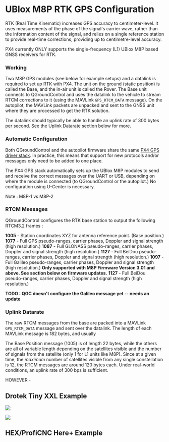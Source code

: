 # UBlox M8P RTK GPS Configuration

RTK (Real Time Kinematic) increases GPS accuracy to centimeter-level. It uses measurements of the phase of the signal's carrier wave, rather than the information content of the signal, and relies on a single reference station to provide real-time corrections, providing up to centimetre-level accuracy.

PX4 currently ONLY supports the single-frequency (L1) UBlox M8P based GNSS receivers for RTK.

### Working 

Two M8P GPS modules (see below for example setups) and a datalink is required to set up RTK with PX4. The unit on the ground (static position) is called the Base, and the in-air unit is called the Rover. The Base unit connects to QGroundControl and uses the datalink to the vehicle to stream RTCM corrections to it (using the MAVLink `GPS_RTCM_DATA` message). On the autopilot, the MAVLink packets are unpacked and sent to the GNSS unit where they are processed to get the RTK solution.

The datalink should typically be able to handle an uplink rate of 300 bytes per second. See the Uplink Datarate section below for more.

### Automatic Configuration

Both QGroundControl and the autopilot firmware share the same [PX4 GPS driver stack](https://github.com/PX4/GpsDrivers). In practice, this means that support for new protocols and/or messages only need to be added to one place.

The PX4 GPS stack automatically sets up the UBlox M8P modules to send and receive the correct messages over the UART or USB, depending on where the module is connected (to QGroundControl or the autopilot.) No configuration using U-Center is necessary.

Note : M8P-1 vs M8P-2

### RTCM Messages

QGroundControl configures the RTK base station to output the following RTCM3.2 frames :

**1005** - Station coordinates XYZ for antenna reference point. (Base position.)
**1077** - Full GPS pseudo-ranges, carrier phases, Doppler and signal strength (high resolution.)
**1087** - Full GLONASS pseudo-ranges, carrier phases, Doppler and signal strength (high resolution.)
**1127** -  Full BeiDou pseudo-ranges, carrier phases, Doppler and signal strength (high resolution.)
**1097** - Full Galileo pseudo-ranges, carrier phases, Doppler and signal strength (high resolution.) **Only supported with M8P Firmware Version 3.01 and above. See section below on firmware updates.**
**1127** -  Full BeiDou pseudo-ranges, carrier phases, Doppler and signal strength (high resolution.)

**TODO : QGC doesn't configure the Galileo message yet -- needs an update**

### Uplink Datarate

The raw RTCM messages from the base are packed into a MAVLink `GPS_RTCM_DATA` message and sent over the datalink. The length of each MAVLink message is 182 bytes, and usually

The Base Position message (1005) is of length 22 bytes, while the others are all of variable length depending on the satellites visible and the number of signals from the satellite (only 1 for L1 units like M8P). Since at a given time, the _maximum_ number of satellites visible from any single constellation is 12, the RTCM messages are around 120 bytes each. Under real-world conditions, an uplink rate of 300 bps is sufficient.

HOWEVER - 



## Drotek Tiny XXL Example 

![](../../assets/drotek_rtk_base.jpg)

![](../../assets/drotek_rtk_rover.jpg)

## HEX/ProfiCNC Here+ Example


